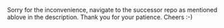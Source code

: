 Sorry for the inconvenience, navigate to the successor repo as mentioned ablove in the description.
Thank you for your patience.
Cheers :-)
